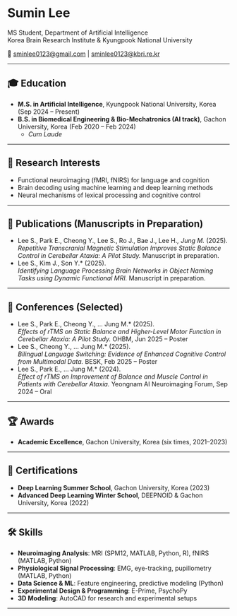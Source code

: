 # Sumin Lee
MS Student, Department of Artificial Intelligence  
Korea Brain Research Institute & Kyungpook National University  

📧 [sminlee0123@gmail.com](mailto:sminlee0123@gmail.com) | [sminlee0123@kbri.re.kr](mailto:sminlee0123@kbri.re.kr)  


---

## 🎓 Education
- **M.S. in Artificial Intelligence**, Kyungpook National University, Korea (Sep 2024 – Present)  
- **B.S. in Biomedical Engineering & Bio-Mechatronics (AI track)**, Gachon University, Korea (Feb 2020 – Feb 2024)  
  - *Cum Laude*  

---

## 🔬 Research Interests
- Functional neuroimaging (fMRI, fNIRS) for language and cognition  
- Brain decoding using machine learning and deep learning methods  
- Neural mechanisms of lexical processing and cognitive control  

---

## 📄 Publications (Manuscripts in Preparation)
- Lee S., Park E., Cheong Y., Lee S., Ro J., Bae J., Lee H.*, Jung M.* (2025).  
  *Repetitive Transcranial Magnetic Stimulation Improves Static Balance Control in Cerebellar Ataxia: A Pilot Study.* Manuscript in preparation.  
- Lee S., Kim J., Son Y.* (2025).  
  *Identifying Language Processing Brain Networks in Object Naming Tasks using Dynamic Functional MRI.* Manuscript in preparation.  

---

## 🎤 Conferences (Selected)
- Lee S., Park E., Cheong Y., ... Jung M.* (2025).  
  *Effects of rTMS on Static Balance and Higher-Level Motor Function in Cerebellar Ataxia: A Pilot Study.* OHBM, Jun 2025 – Poster  
- Lee S., Cheong Y., ... Jung M.* (2025).  
  *Bilingual Language Switching: Evidence of Enhanced Cognitive Control from Multimodal Data.* BESK, Feb 2025 – Poster  
- Lee S., Park E., ... Jung M.* (2024).  
  *Effect of rTMS on Improvement of Balance and Muscle Control in Patients with Cerebellar Ataxia.* Yeongnam AI Neuroimaging Forum, Sep 2024 – Oral  

---

## 🏆 Awards
- **Academic Excellence**, Gachon University, Korea (six times, 2021–2023)  

---

## 📜 Certifications
- **Deep Learning Summer School**, Gachon University, Korea (2023)  
- **Advanced Deep Learning Winter School**, DEEPNOID & Gachon University, Korea (2022)  

---

## 🛠 Skills
- **Neuroimaging Analysis**: MRI (SPM12, MATLAB, Python, R), fNIRS (MATLAB, Python)  
- **Physiological Signal Processing**: EMG, eye-tracking, pupillometry (MATLAB, Python)  
- **Data Science & ML**: Feature engineering, predictive modeling (Python)  
- **Experimental Design & Programming**: E-Prime, PsychoPy  
- **3D Modeling**: AutoCAD for research and experimental setups  

---
